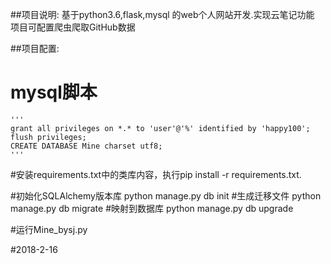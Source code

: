 ##项目说明:
基于python3.6,flask,mysql 的web个人网站开发.实现云笔记功能
项目可配置爬虫爬取GitHub数据


##项目配置:
# mysql脚本
    '''
    grant all privileges on *.* to 'user'@'%' identified by 'happy100';
    flush privileges;
    CREATE DATABASE Mine charset utf8;
    '''

#安装requirements.txt中的类库内容，执行pip install -r requirements.txt.

#初始化SQLAlchemy版本库 python manage.py db init
#生成迁移文件  python manage.py db migrate
#映射到数据库  python manage.py db upgrade

#运行Mine_bysj.py


#2018-2-16